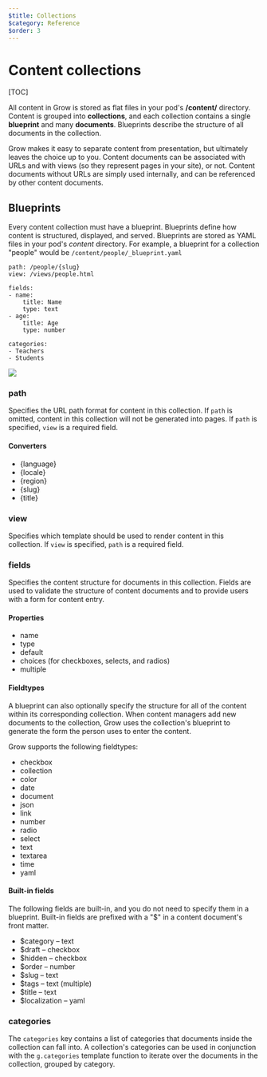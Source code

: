 ```yaml
---
$title: Collections
$category: Reference
$order: 3
---
```

# Content collections

[TOC]

All content in Grow is stored as flat files in your pod's __/content/__ directory. Content is grouped into __collections__, and each collection contains a single __blueprint__ and many __documents__. Blueprints describe the structure of all documents in the collection.

Grow makes it easy to separate content from presentation, but ultimately leaves the choice up to you. Content documents can be associated with URLs and with views (so they represent pages in your site), or not. Content documents without URLs are simply used internally, and can be referenced by other content documents.

## Blueprints

Every content collection must have a blueprint. Blueprints define how content is structured, displayed, and served. Blueprints are stored as YAML files in your pod's *content* directory.  For example, a blueprint for a collection "people" would be `/content/people/_blueprint.yaml`

    path: /people/{slug}
    view: /views/people.html

    fields:
    - name:
        title: Name
        type: text
    - age:
        title: Age
        type: number

    categories:
    - Teachers
    - Students

<img src="/public/images/infographics/grow-blueprint.png" class="img-responsive img-thumbnail">

### path

Specifies the URL path format for content in this collection. If `path` is omitted, content in this collection will not be generated into pages. If `path` is specified, `view` is a required field.

#### Converters

- {language}
- {locale}
- {region}
- {slug}
- {title}

### view

Specifies which template should be used to render content in this collection. If `view` is specified, `path` is a required field.

### fields

Specifies the content structure for documents in this collection. Fields are used to validate the structure of content documents and to provide users with a form for content entry.

#### Properties

- name
- type
- default
- choices (for checkboxes, selects, and radios)
- multiple

#### Fieldtypes

A blueprint can also optionally specify the structure for all of the content within its corresponding collection. When content managers add new documents to the collection, Grow uses the collection's blueprint to generate the form the person uses to enter the content.

Grow supports the following fieldtypes:

- checkbox
- collection
- color
- date
- document
- json
- link
- number
- radio
- select
- text
- textarea
- time
- yaml

#### Built-in fields

The following fields are built-in, and you do not need to specify them in a blueprint. Built-in fields are prefixed with a "$" in a content document's front matter.

- $category – text
- $draft – checkbox
- $hidden – checkbox
- $order – number
- $slug – text
- $tags – text (multiple)
- $title – text
- $localization – yaml

### categories

The `categories` key contains a list of categories that documents inside the collection can fall into. A collection's categories can be used in conjunction with the `g.categories` template function to iterate over the documents in the collection, grouped by category.
